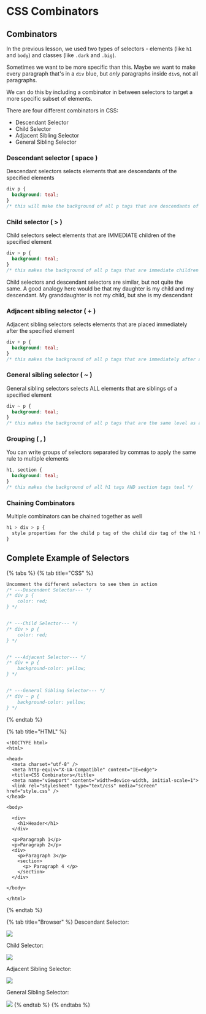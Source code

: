 # CSS Combinators

## Combinators

In the previous lesson, we used two types of selectors - elements \(like `h1` and `body`\) and classes \(like `.dark` and `.big`\).

Sometimes we want to be more specific than this. Maybe we want to make every paragraph that's in a `div` blue, but _only_ paragraphs inside `div`s, not all paragraphs.

We can do this by including a combinator in between selectors to target a more specific subset of elements.

There are four different combinators in CSS:

* Descendant Selector
* Child Selector
* Adjacent Sibling Selector
* General Sibling Selector

### **Descendant selector \( space \)**

Descendant selectors selects elements that are descendants of the specified elements

```css
div p {
  background: teal;
}
/* this will make the background of all p tags that are descendants of div tags teal */
```

### **Child selector \( &gt; \)**

Child selectors select elements that are IMMEDIATE children of the specified element

```css
div > p {
  background: teal;
}
/* this makes the background of all p tags that are immediate children of a div tag teal */
```

Child selectors and descendant selectors are similar, but not quite the same. A good analogy here would be that my daughter is my child and my descendant. My granddaughter is not my child, but she is my descendant

### **Adjacent sibling selector \( + \)**

Adjacent sibling selectors selects elements that are placed immediately after the specified element

```css
div + p {
  background: teal;
}
/* this makes the background of all p tags that are immediately after a div tag teal */
```

### **General sibling selector \( ~ \)**

General sibling selectors selects ALL elements that are siblings of a specified element

```css
div ~ p {
  background: teal;
}
/* this makes the background of all p tags that are the same level as a div tag teal */
```

### **Grouping \( , \)**

You can write groups of selectors separated by commas to apply the same rule to multiple elements

```css
h1, section {
  background: teal;
}
/* this makes the background of all h1 tags AND section tags teal */
```

### Chaining Combinators

Multiple combinators can be chained together as well

```css
h1 > div > p {
  style properties for the child p tag of the child div tag of the h1 tag
}
```

## Complete Example of Selectors

{% tabs %}
{% tab title="CSS" %}
```css
Uncomment the different selectors to see them in action
/* ---Descendent Selector--- */
/* div p {
    color: red;
} */


/* ---Child Selector--- */
/* div > p {
    color: red;
} */


/* ---Adjacent Selector--- */
/* div + p {
    background-color: yellow;
} */


/* ---General Sibling Selector--- */
/* div ~ p {
    background-color: yellow;
} */
```
{% endtab %}

{% tab title="HTML" %}
```markup
<!DOCTYPE html>
<html>

<head>
  <meta charset="utf-8" />
  <meta http-equiv="X-UA-Compatible" content="IE=edge">
  <title>CSS Combinators</title>
  <meta name="viewport" content="width=device-width, initial-scale=1">
  <link rel="stylesheet" type="text/css" media="screen" href="style.css" />
</head>

<body>

  <div>
    <h1>Header</h1>
  </div>

  <p>Paragraph 1</p>
  <p>Paragraph 2</p>
  <div>
    <p>Paragraph 3</p>
    <section>
      <p> Paragraph 4 </p>
    </section>
  </div>

</body>

</html>
```
{% endtab %}

{% tab title="Browser" %}
Descendant Selector:

![](https://github.com/cslewislives/frontend-prework/tree/7c7bc1ab2155c31482f755a757c91f4efcc6e770/.gitbook/assets/image%20%2886%29.png)

Child Selector:

![](https://github.com/cslewislives/frontend-prework/tree/7c7bc1ab2155c31482f755a757c91f4efcc6e770/.gitbook/assets/image%20%2893%29.png)

Adjacent Sibling Selector:

![](https://github.com/cslewislives/frontend-prework/tree/7c7bc1ab2155c31482f755a757c91f4efcc6e770/.gitbook/assets/image%20%2825%29.png)

General Sibling Selector:

![](https://github.com/cslewislives/frontend-prework/tree/7c7bc1ab2155c31482f755a757c91f4efcc6e770/.gitbook/assets/image%20%2818%29.png)
{% endtab %}
{% endtabs %}

